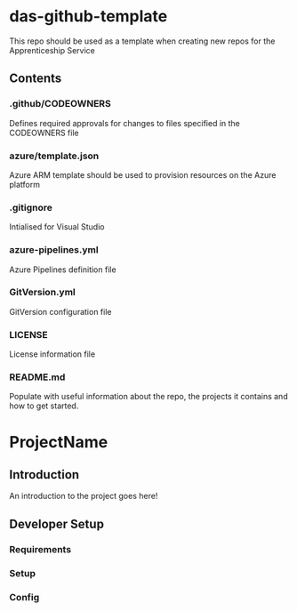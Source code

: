 # das-github-template

This repo should be used as a template when creating new repos for the Apprenticeship Service

## Contents

### .github/CODEOWNERS
Defines required approvals for changes to files specified in the CODEOWNERS file

### azure/template.json
Azure ARM template should be used to provision resources on the Azure platform

### .gitignore
Intialised for Visual Studio

### azure-pipelines.yml
Azure Pipelines definition file

### GitVersion.yml
GitVersion configuration file

### LICENSE
License information file

### README.md
Populate with useful information about the repo, the projects it contains and how to get started.
# ProjectName

## Introduction

An introduction to the project goes here!

## Developer Setup

### Requirements

### Setup

### Config